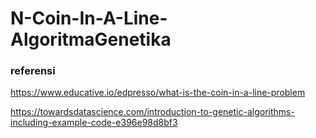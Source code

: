 # N-Coin-In-A-Line-AlgoritmaGenetika

### referensi
https://www.educative.io/edpresso/what-is-the-coin-in-a-line-problem

https://towardsdatascience.com/introduction-to-genetic-algorithms-including-example-code-e396e98d8bf3
